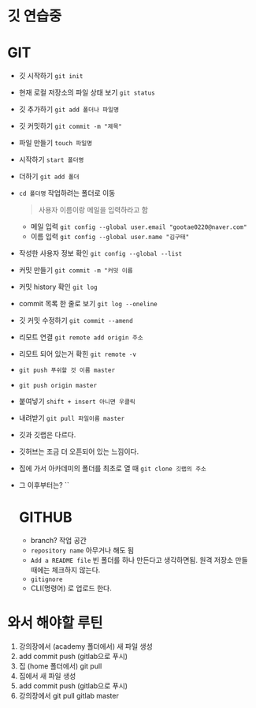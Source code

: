 # 깃 연습중

# GIT

- 깃 시작하기 `git init`
- 현재 로컬 저장소의 파일 상태 보기 `git status`
- 깃 추가하기 `git add 폴더나 파일명`
- 깃 커밋하기 `git commit -m "제목" `
- 파일 만들기 `touch 파일명`
- 시작하기 `start 폴더명`
- 더하기 `git add 폴더`
- `cd 폴더명` 작업하려는 폴더로 이동
  > 사용자 이름이랑 메일을 입력하라고 함
  - 메일 입력 `git config --global user.email "gootae0220@naver.com" `
  - 이름 입력 `git config --global user.name "김구태" `
- 작성한 사용자 정보 확인 `git config --global --list`
- 커밋 만들기 `git commit -m "커밋 이름`
- 커밋 history 확인 `git log`
- commit 목록 한 줄로 보기 `git log --oneline`
- 깃 커밋 수정하기 `git commit --amend`
- 리모트 연결 `git remote add origin 주소`
- 리모트 되어 있는거 확힌 `git remote -v`
- `git push 푸쉬할 것 이름 master`
- `git push origin master`
- 붙여넣기 `shift + insert 아니면 우클릭`
- 내려받기 `git pull 파일이름 master`
  
- 깃과 깃랩은 다르다.
- 깃허브는 조금 더 오픈되어 있는 느낌이다.

- 집에 가서 아카데미의 폴더를 최초로 열 때  `git clone 깃랩의 주소`
- 그 이후부터는? ``

  # GITHUB

  - branch? 작업 공간
  - `repository name` 아무거나 해도 됨
  - `Add a README file` 빈 폴더를 하나 만든다고 생각하면됨. 원격 저장소 만들 때에는 체크하지 않는다.
  - `gitignore`
  - CLI(명령어) 로 업로드 한다.

# 와서 해야할 루틴
1. 강의장에서 (academy 폴더에서) 새 파일 생성
2. add commit push (gitlab으로 푸시)
3. 집 (home 폴더에서) git pull
4. 집에서 새 파일 생성
5. add commit push (gitlab으로 푸시)
6. 강의장에서 git pull gitlab master
